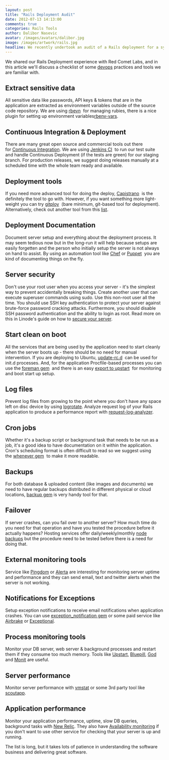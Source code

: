 ```yaml
---
layout: post
title: "Rails Deployment Audit"
date: 2012-07-13 14:13:00
comments: true
categories: Rails Tools
author: Dalibor Nasevic
avatar: /images/avatars/dalibor.jpg
image: /images/artwork/rails.jpg
headline: We recently undertook an audit of a Rails deployment for a system developed by Red Comet Labs. It is a Rails 3.2 application that integrates with 3 different storage systems (CouchDB, PostgreSQL and Redis). It is deployed using Capistrano and the server setup and management is done using Chef.
---
```

We shared our Rails Deployment experience with Red Comet Labs, and in this article we'll discuss a checklist of some [devops](http://www.jedi.be/blog/2010/02/12/what-is-this-devops-thing-anyway/) practices and tools we are familiar with.

## Extract sensitive data

All sensitive data like passwords, API keys & tokens that are in the application are extracted as environment variables outside of the source code repository. We are using [rbevn](https://github.com/sstephenson/rbenv)  for managing rubies, there is a nice plugin for setting up environment variables[rbenv-vars](https://github.com/sstephenson/rbenv-vars).

## Continuous Integration & Deployment

There are many great open source and commercial tools out there for [Continuous Integration](https://www.ruby-toolbox.com/categories/continuous_integration). We are using [Jenkins CI](http://jenkins-ci.org/)  to run our test suite and handle Continuous Deployment (if the tests are green) for our staging branch. For production releases, we suggest doing releases manually at a scheduled time with the whole team ready and available.

## Deployment tools

If you need more advanced tool for doing the deploy, [Capistrano](https://github.com/capistrano/capistrano)  is the definitely the tool to go with. However, if you want something more light-weight you can try [gitploy](https://github.com/brentd/gitploy)  (bare minimum, git-based tool for deployment). Alternatively, check out another tool from this [list](https://www.ruby-toolbox.com/categories/deployment_automation).

## Deployment Documentation

Document server setup and everything about the deployment process. It may seem tedious now but in the long-run it will help because setups are easily forgetten and the person who initially setup the server is not always on hand to assist. By using an automation tool like [Chef](http://wiki.opscode.com/display/chef/) or [Puppet](http://puppetlabs.com/)  you are kind of documenting things on the fly.

## Server security

Don't use your root user when you access your server - it's the simplest way to prevent accidentally breaking things. Create another user that can execute superuser commands using sudo. Use this non-root user all the time. You should use SSH key authentication to protect your server against brute-force password cracking attacks. Furthermore, you should disable SSH password authentication and the ability to login as root. Read more on this in Linode's guide on how to [secure your server](http://library.linode.com/securing-your-server).

## Start clean on boot

All the services that are being used by the application need to start cleanly when the server boots up - there should be no need for manual intervention. If you are deploying to Ubuntu, [update-rc.d](http://manpages.ubuntu.com/manpages/precise/man8/update-rc.d.8.html)  can be used for init.d processes. And, for the application Procfile-based processes you can use the [foreman gem](https://github.com/ddollar/foreman)  and there is an easy [export to upstart](http://michaelvanrooijen.com/articles/2011/06/08-managing-and-monitoring-your-ruby-application-with-foreman-and-upstart/)  for monitoring and boot start up setup.

## Log files

Prevent log files from growing to the point where you don't have any space left on disc device by using [logrotate](http://www.nullislove.com/2007/09/10/rotating-rails-log-files/). Analyze request log of your Rails application to produce a performance report with [request-log-analyzer](https://github.com/wvanbergen/request-log-analyzer).

## Cron jobs

Whether it's a backup script or background task that needs to be run as a job, it's a good idea to have documentation on it within the application. Cron's scheduling format is often difficult to read so we suggest using the [whenever gem](https://github.com/javan/whenever/)  to make it more readable.

## Backups

For both database & uploaded content (like images and documents) we need to have regular backups distributed in different physical or cloud locations, [backup gem](https://github.com/meskyanichi/backup) is very handy tool for that.

## Failover

If server crashes, can you fail over to another server? How much time do you need for that operation and have you tested the procedure before it actually happens? Hosting services offer daily/weekly/monthly [node backups](http://www.linode.com/backups/) but the procedure need to be tested before there is a need for doing that.

## External monitoring tools

Service like [Pingdom](http://www.pingdom.com/) or [Alerta](http://www.alertra.com/) are interesting for monitoring server uptime and performance and they can send email, text and twitter alerts when the server is not working.

## Notifications for Exceptions

Setup exception notifications to receive email notifications when application crashes. You can use [exception_notification gem](https://github.com/smartinez87/exception_notification) or some paid service like [Airbrake](http://airbrake.io/) or [Exceptional](http://www.exceptional.io/).

## Process monitoring tools

Monitor your DB server, web server & background processes and restart them if they consume too much memory. Tools like [Upstart](http://upstart.ubuntu.com/), [Bluepill](https://github.com/arya/bluepill), [God](http://pathfindersoftware.com/2010/09/monitoring-rails-processes-apache-passenger-delayed_job-using-god-and-capistrano/) and [Monit](http://viktorpetersson.com/2010/07/09/setting-up-monit-to-monitor-apache-and-postgresql-on-ubuntu/) are useful.

## Server performance

Monitor server performance with [vmstat](http://library.linode.com/linux-tools/common-commands/vmstat) or some 3rd party tool like [scoutapp](https://scoutapp.com/).

## Application performance

Monitor your application performance, uptime, slow DB queries, background tasks with [New Relic](http://newrelic.com/). They also have [Availability monitoring](http://newrelic.com/features/availability-monitoring) if you don't want to use other service for checking that your server is up and running.

The list is long, but it takes lots of patience in understanding the software business and delivering great software.
